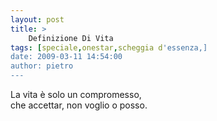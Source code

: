 ```yaml
---
layout: post
title: >
    Definizione Di Vita
tags: [speciale,onestar,scheggia d'essenza,]
date: 2009-03-11 14:54:00
author: pietro
---
```

La vita è solo un compromesso,<br/>che accettar, non voglio o posso.
